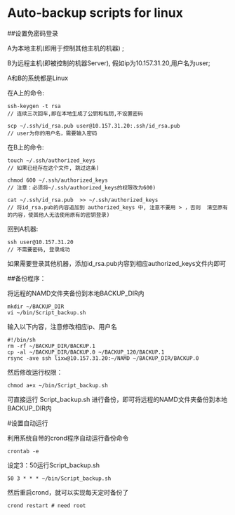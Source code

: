 Auto-backup scripts for linux
========

##设置免密码登录

A为本地主机(即用于控制其他主机的机器) ;

B为远程主机(即被控制的机器Server), 假如ip为10.157.31.20,用户名为user;

A和B的系统都是Linux

在A上的命令:
```
ssh-keygen -t rsa 
// 连续三次回车,即在本地生成了公钥和私钥,不设置密码

scp ~/.ssh/id_rsa.pub user@10.157.31.20:.ssh/id_rsa.pub
// user为你的用户名，需要输入密码
```

在B上的命令:

```
touch ~/.ssh/authorized_keys
// 如果已经存在这个文件, 跳过这条)

chmod 600 ~/.ssh/authorized_keys
// 注意：必须将~/.ssh/authorized_keys的权限改为600)

cat ~/.ssh/id_rsa.pub  >> ~/.ssh/authorized_keys
// 将id_rsa.pub的内容追加到 authorized_keys 中, 注意不要用 > ，否则  清空原有的内容，使其他人无法使用原有的密钥登录)
```

回到A机器:

```
ssh user@10.157.31.20
// 不需要密码, 登录成功
```

如果需要登录其他机器，添加id_rsa.pub内容到相应authorized_keys文件内即可

##备份程序：

将远程的NAMD文件夹备份到本地BACKUP_DIR内

```
mkdir ~/BACKUP_DIR
vi ~/bin/Script_backup.sh
```

输入以下内容，注意修改相应ip、用户名

```
#!/bin/sh
rm -rf ~/BACKUP_DIR/BACKUP.1
cp -al ~/BACKUP_DIR/BACKUP.0 ~/BACKUP_120/BACKUP.1
rsync -ave ssh lixw@10.157.31.20:~/NAMD ~/BACKUP_DIR/BACKUP.0
```

然后修改运行权限：

```
chmod a+x ~/bin/Script_backup.sh
```

可直接运行 Script_backup.sh 进行备份，即可将远程的NAMD文件夹备份到本地BACKUP_DIR内

#设置自动运行

利用系统自带的crond程序自动运行备份命令

```
crontab -e
```

设定3：50运行Script_backup.sh

```
50 3 * * * ~/bin/Script_backup.sh
```

然后重启crond，就可以实现每天定时备份了

```
crond restart # need root
```
